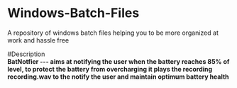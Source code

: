 # Windows-Batch-Files
A repository of windows batch files helping you to be more organized at work and hassle free

#Description <br>
<b>BatNotfier --- aims at notifying the user when the battery reaches 85% of level, to protect the battery from overcharging it plays the recording recording.wav to the notify the user and maintain optimum battery health </b>

